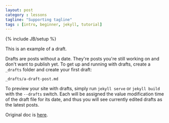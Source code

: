 ```yaml
---
layout: post
category : lessons
tagline: "Supporting tagline"
tags : [intro, beginner, jekyll, tutorial]
---
```

{% include JB/setup %}

This is an example of a draft.

Drafts are posts without a date. They're posts you're still working on and don't want to publish yet. To get up and running with drafts, create a `_drafts` folder and create your first draft:

    _drafts/a-draft-post.md

To preview your site with drafts, simply run `jekyll serve` or `jekyll build` with the `--drafts` switch. Each will be assigned the value modification time of the draft file for its date, and thus you will see currently edited drafts as the latest posts.

Original doc is [here](http://jekyllrb.com/docs/drafts/).
